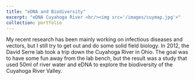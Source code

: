 ```yaml
---
title: "eDNA and Biodiversity"
excerpt: "eDNA Cuyahoga River <br/><img src='/images/cuymap.jpg'>"
collection: portfolio
---
```

My recent research has been mainly working on infectious diseases and vectors, but I still try to get out and do some solid field biology. In 2012, the David Serre lab took a trip down the Cuyahoga River in Ohio. The goal was to have some fun away from the lab bench, but the result was a study that used 50ml of river water and eDNA to explore the biodiversity of the Cuyahoga River Valley.
